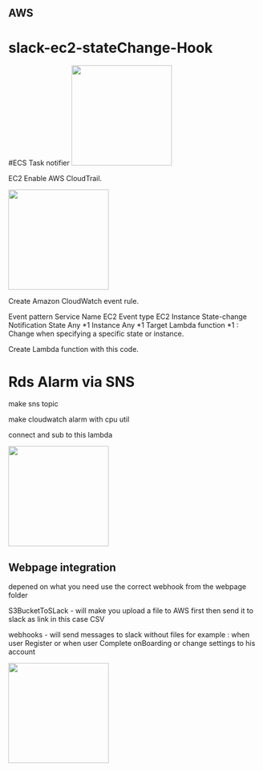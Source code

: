 ## AWS

# slack-ec2-stateChange-Hook
#ECS Task notifier
<img src="https://pasteboard.co/uZatQYdKXR4h.jpg" width="200px">


EC2 Enable AWS CloudTrail.

<img src="https://pasteboard.co/AZB55CnwuIef.jpg" width="200px">



Create Amazon CloudWatch event rule.

Event pattern Service Name EC2 Event type EC2 Instance State-change Notification State Any *1 Instance Any *1 Target Lambda function *1 : Change when specifying a specific state or instance.

Create Lambda function with this code.



# Rds Alarm via SNS

make sns topic 

make cloudwatch alarm with cpu util 

connect and sub to this lambda 

<img src="https://pasteboard.co/7YtJ3Wq3RWL4.jpg" width="200px">



## Webpage integration 

depened on what you need use the correct webhook from the webpage folder 

S3BucketToSLack - will make you upload a file to AWS first then send it to slack as link in this case CSV 

webhooks - will send messages to slack without files for example : when user Register 
or when user Complete onBoarding or change settings to his account 

<img src="https://pasteboard.co/UGqceLG1SiML.jpg" width="200px">